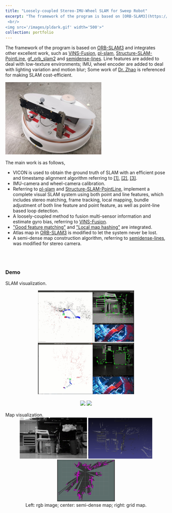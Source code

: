 ```yaml
---
title: "Loosely-coupled Stereo-IMU-Wheel SLAM for Sweep Robot"
excerpt: "The framework of the program is based on [ORB-SLAM3](https://github.com/UZ-SLAMLab/ORB_SLAM3.git) and integrates other excellent work, such as [VINS-Fusion](https://github.com/HKUST-Aerial-Robotics/VINS-Fusion.git), [pl-slam](https://github.com/rubengooj/pl-slam.git), [Structure-SLAM-PointLine](https://github.com/yanyan-li/Structure-SLAM-PointLine.git), [gf_orb_slam2](https://github.com/ivalab/gf_orb_slam2.git) and [semidense-lines](https://github.com/shidahe/semidense-lines.git). Line features are added to deal with low-texture environments; IMU, wheel encoder are added to deal with lighting variation and motion blur; Some work of [Dr. Zhao](https://github.com/YipuZhao) is referenced for making SLAM cost-efficient.
 <br/>
<img src='/images/pldark.gif' width='500'>"
collection: portfolio
---
```


The framework of the program is based on [ORB-SLAM3](https://github.com/UZ-SLAMLab/ORB_SLAM3.git) and integrates other excellent work, such as [VINS-Fusion](https://github.com/HKUST-Aerial-Robotics/VINS-Fusion.git), [pl-slam](https://github.com/rubengooj/pl-slam.git), [Structure-SLAM-PointLine](https://github.com/yanyan-li/Structure-SLAM-PointLine.git), [gf_orb_slam2](https://github.com/ivalab/gf_orb_slam2.git) and [semidense-lines](https://github.com/shidahe/semidense-lines.git). Line features are added to deal with low-texture environments; IMU, wheel encoder are added to deal with lighting variation and motion blur; Some work of [Dr. Zhao](https://github.com/YipuZhao) is referenced for making SLAM cost-efficient.

<img src='/images/sweeprobot.jpg' width='300'>

The main work is as follows,
+ VICON is used to obtain the ground truth of SLAM with an efficient pose and timestamp alignment algorithm referring to [[1]](https://igl.ethz.ch/projects/ARAP/svd_rot.pdf), [[2]](https://ntrs.nasa.gov/archive/nasa/casi.ntrs.nasa.gov/20070017872.pdf), [[3]](https://furgalep.github.io/bib/furgale_iros13.pdf).
+ IMU-camera and wheel-camera calibration.
+ Referring to [pl-slam](https://github.com/rubengooj/pl-slam.git) and [Structure-SLAM-PointLine](https://github.com/yanyan-li/Structure-SLAM-PointLine.git), implement a complete visual SLAM system using both point and line features, which includes stereo matching, frame tracking, local mapping, bundle adjustment of both line feature and point feature, as well as point-line based loop detection.
+ A loosely-coupled method to fusion multi-sensor information and estimate gyro bias, referring to [VINS-Fusion](https://github.com/HKUST-Aerial-Robotics/VINS-Fusion.git).
+ ["Good feature matching"](https://arxiv.org/abs/2001.00714) and ["Local map hashing"](https://ieeexplore.ieee.org/document/8794046) are integrated.
+ Atlas map in [ORB-SLAM3](https://arxiv.org/pdf/2007.11898.pdf) is modified to let the system never be lost.
+ A semi-dense map construction algorithm, referring to [semidense-lines](https://github.com/shidahe/semidense-lines.git), was modified for stereo camera.
<br/>
<br/>

### Demo

SLAM visualization.
<div align=center >
    <img src="/images/ptlight.gif" width="300"/>    <img src="/images/ptdark.gif" width="300"/> 
</div>

<br/>
<div align=center >
    <img src="/images/pllight.gif" width="300"/>    <img src="/images/pldark.gif" width="300"/> 
</div>

<br/>
Map visualization.
<div align=center >
    <img src="/images/origin.png" width="210"/>  <img src="/images/semidense.png" width="200"/>  <img src="/images/grid.png" width="180"/>
</div>
<div align=center >
Left: rgb image; center: semi-dense map; right: grid map.
</div>
